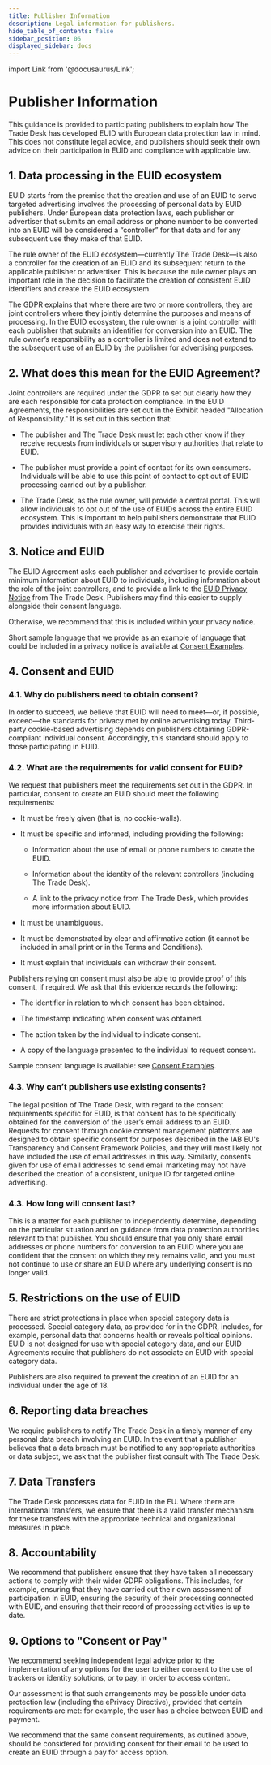 ```yaml
---
title: Publisher Information
description: Legal information for publishers.
hide_table_of_contents: false
sidebar_position: 06
displayed_sidebar: docs
---
```


import Link from '@docusaurus/Link';

# Publisher Information

This guidance is provided to participating publishers to explain how The Trade Desk has developed EUID with European data protection law in mind. This does not constitute legal advice, and publishers should seek their own advice on their participation in EUID and compliance with applicable law.

## 1. Data processing in the EUID ecosystem

EUID starts from the premise that the creation and use of an EUID to serve targeted advertising involves the processing of personal data by EUID publishers. Under European data protection laws, each publisher or advertiser that submits an email address or phone number to be converted into an EUID will be considered a “controller” for that data and for any subsequent use they make of that EUID.

The rule owner of the EUID ecosystem&#8212;currently The Trade Desk&#8212;is also a controller for the creation of an EUID and its subsequent return to the applicable publisher or advertiser. This is because the rule owner plays an important role in the decision to facilitate the creation of consistent EUID identifiers and create the EUID ecosystem.

The <Link href="../ref-info/glossary-uid#gl-gdpr">GDPR</Link> explains that where there are two or more controllers, they are joint controllers where they jointly determine the purposes and means of processing. In the EUID ecosystem, the rule owner is a joint controller with each publisher that submits an identifier for conversion into an EUID. The rule owner’s responsibility as a controller is limited and does not extend to the subsequent use of an EUID by the publisher for advertising purposes.

## 2. What does this mean for the EUID Agreement?

Joint controllers are required under the GDPR to set out clearly how they are each responsible for data protection compliance. In the EUID Agreements, the responsibilities are set out in the Exhibit headed "Allocation of Responsibility." It is set out in this section that:

- The publisher and The Trade Desk must let each other know if they receive requests from individuals or supervisory authorities that relate to EUID.

- The publisher must provide a point of contact for its own consumers. Individuals will be able to use this point of contact to opt out of EUID processing carried out by a publisher.

- The Trade Desk, as the rule owner, will provide a central portal. This will allow individuals to opt out of the use of EUIDs across the entire EUID ecosystem. This is important to help publishers demonstrate that EUID provides individuals with an easy way to exercise their rights.

## 3. Notice and EUID

The EUID Agreement asks each publisher and advertiser to provide certain minimum information about EUID to individuals, including information about the role of the joint controllers, and to provide a link to the [EUID Privacy Notice](https://www.transparentadvertising.eu/privacy) from The Trade Desk. Publishers may find this easier to supply alongside their consent language.

Otherwise, we recommend that this is included within your privacy notice.

Short sample language that we provide as an example of language that could be included in a privacy notice is available at [Consent Examples](../ref-info/ref-consent-samples).

## 4. Consent and EUID

### 4.1. Why do publishers need to obtain consent?

In order to succeed, we believe that EUID will need to meet&#8212;or, if possible, exceed&#8212;the standards for privacy met by online advertising today. Third-party cookie-based advertising depends on publishers obtaining GDPR-compliant individual consent. Accordingly, this standard should apply to those participating in EUID.
 
### 4.2. What are the requirements for valid consent for EUID?

We request that publishers meet the requirements set out in the GDPR. In particular, consent to create an EUID should meet the following requirements:

- It must be freely given (that is, no cookie-walls).

- It must be specific and informed, including providing the following:

   - Information about the use of email or phone numbers to create the EUID.

   - Information about the identity of the relevant controllers (including The Trade Desk).

   - A link to the privacy notice from The Trade Desk, which provides more information about EUID.

- It must be unambiguous.

- It must be demonstrated by clear and affirmative action (it cannot be included in small print or in the Terms and Conditions).

- It must explain that individuals can withdraw their consent.

Publishers relying on consent must also be able to provide proof of this consent, if required. We ask that this evidence records the following:

- The identifier in relation to which consent has been obtained.

- The timestamp indicating when consent was obtained.

- The action taken by the individual to indicate consent.

- A copy of the language presented to the individual to request consent.

Sample consent language is available: see [Consent Examples](../ref-info/ref-consent-samples).

### 4.3. Why can’t publishers use existing consents?

The legal position of The Trade Desk, with regard to the consent requirements specific for EUID, is that consent has to be specifically obtained for the conversion of the user’s email address to an EUID. Requests for consent through cookie consent management platforms are designed to obtain specific consent for purposes described in the IAB EU's Transparency and Consent Framework Policies, and they will most likely not have included the use of email addresses in this way. Similarly, consents given for use of email addresses to send email marketing may not have described the creation of a consistent, unique ID for targeted online advertising.

### 4.3. How long will consent last?

This is a matter for each publisher to independently determine, depending on the particular situation and on guidance from data protection authorities relevant to that publisher. You should ensure that you only share email addresses or phone numbers for conversion to an EUID where you are confident that the consent on which they rely remains valid, and you must not continue to use or share an EUID where any underlying consent is no longer valid.

## 5. Restrictions on the use of EUID

There are strict protections in place when special category data is processed. Special category data, as provided for in the GDPR, includes, for example, personal data that concerns health or reveals political opinions. EUID is not designed for use with special category data, and our EUID Agreements require that publishers do not associate an EUID with special category data.

Publishers are also required to prevent the creation of an EUID for an individual under the age of 18.

## 6. Reporting data breaches

We require publishers to notify The Trade Desk in a timely manner of any personal data breach involving an EUID. In the event that a publisher believes that a data breach must be notified to any appropriate authorities or data subject, we ask that the publisher first consult with The Trade Desk.
 
## 7. Data Transfers

The Trade Desk processes data for EUID in the EU. Where there are international transfers, we ensure that there is a valid transfer mechanism for these transfers with the appropriate technical and organizational measures in place.

## 8. Accountability

We recommend that publishers ensure that they have taken all necessary actions to comply with their wider GDPR obligations. This includes, for example, ensuring that they have carried out their own assessment of participation in EUID, ensuring the security of their processing connected with EUID, and ensuring that their record of processing activities is up to date.

## 9. Options to "Consent or Pay"

We recommend seeking independent legal advice prior to the implementation of any options for the user to either consent to the use of trackers or identity solutions, or to pay, in order to access content.

Our assessment is that such arrangements may be possible under data protection law (including the ePrivacy Directive), provided that certain requirements are met: for example, the user has a choice between EUID and payment.

We recommend that the same consent requirements, as outlined above, should be considered for providing consent for their email to be used to create an EUID through a pay for access option.
